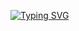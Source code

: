 [![Typing SVG](https://readme-typing-svg.demolab.com/?lines=Hello,+I'm+@gingerale20;Former+programmer+of;gingerale20.github.io;I+use+HTML)](https://git.io/typing-svg)

<!---
gingerale20/gingerale20 is a ✨ special ✨ repository because its `README.md` (this file) appears on your GitHub profile.
You can click the Preview link to take a look at your changes.
--->
